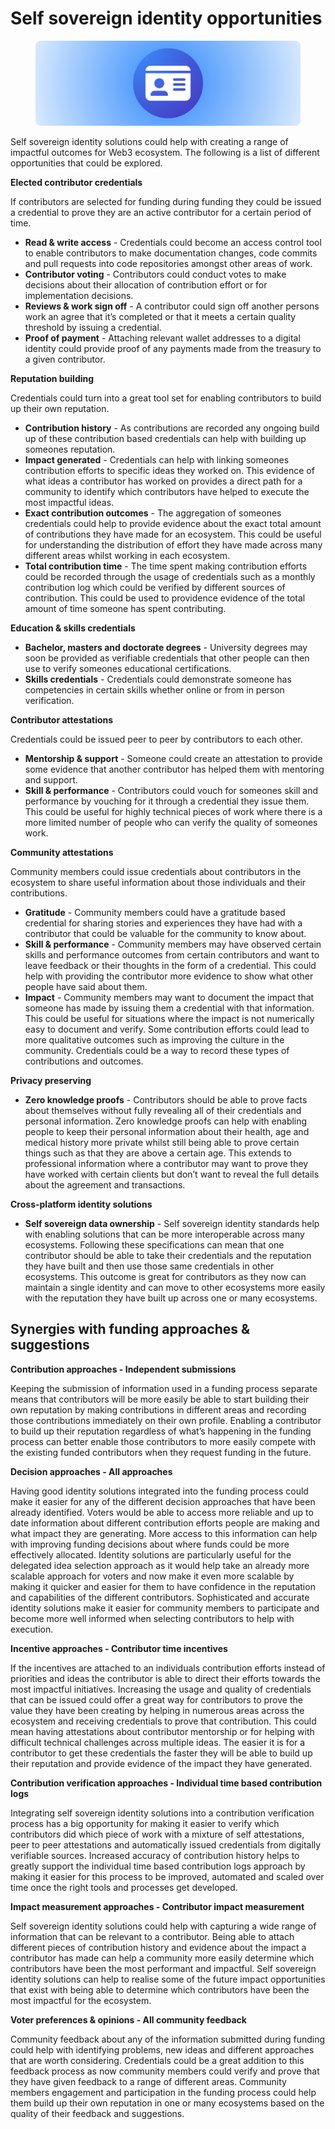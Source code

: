 # Self sovereign identity opportunities

<figure><img src="../.gitbook/assets/self-sovereign-identity-header.png" alt=""><figcaption></figcaption></figure>

Self sovereign identity solutions could help with creating a range of impactful outcomes for Web3 ecosystem. The following is a list of different opportunities that could be explored.



**Elected contributor credentials**

If contributors are selected for funding during funding they could be issued a credential to prove they are an active contributor for a certain period of time.

* **Read & write access** - Credentials could become an access control tool to enable contributors to make documentation changes, code commits and pull requests into code repositories amongst other areas of work.
* **Contributor voting** - Contributors could conduct votes to make decisions about their allocation of contribution effort or for implementation decisions.
* **Reviews & work sign off** - A contributor could sign off another persons work an agree that it’s completed or that it meets a certain quality threshold by issuing a credential.
* **Proof of payment** - Attaching relevant wallet addresses to a digital identity could provide proof of any payments made from the treasury to a given contributor.



**Reputation building**

Credentials could turn into a great tool set for enabling contributors to build up their own reputation.

* **Contribution history** - As contributions are recorded any ongoing build up of these contribution based credentials can help with building up someones reputation.
* **Impact generated** - Credentials can help with linking someones contribution efforts to specific ideas they worked on. This evidence of what ideas a contributor has worked on provides a direct path for a community to identify which contributors have helped to execute the most impactful ideas.
* **Exact contribution outcomes** - The aggregation of someones credentials could help to provide evidence about the exact total amount of contributions they have made for an ecosystem. This could be useful for understanding the distribution of effort they have made across many different areas whilst working in each ecosystem.
* **Total contribution time** - The time spent making contribution efforts could be recorded through the usage of credentials such as a monthly contribution log which could be verified by different sources of contribution. This could be used to providence evidence of the total amount of time someone has spent contributing.



**Education & skills credentials**

* **Bachelor, masters and doctorate degrees** - University degrees may soon be provided as verifiable credentials that other people can then use to verify someones educational certifications.
* **Skills credentials** - Credentials could demonstrate someone has competencies in certain skills whether online or from in person verification.



**Contributor attestations**

Credentials could be issued peer to peer by contributors to each other.

* **Mentorship & support** - Someone could create an attestation to provide some evidence that another contributor has helped them with mentoring and support.
* **Skill & performance** - Contributors could vouch for someones skill and performance by vouching for it through a credential they issue them. This could be useful for highly technical pieces of work where there is a more limited number of people who can verify the quality of someones work.



**Community attestations**

Community members could issue credentials about contributors in the ecosystem to share useful information about those individuals and their contributions.

* **Gratitude** - Community members could have a gratitude based credential for sharing stories and experiences they have had with a contributor that could be valuable for the community to know about.
* **Skill & performance** - Community members may have observed certain skills and performance outcomes from certain contributors and want to leave feedback or their thoughts in the form of a credential. This could help with providing the contributor more evidence to show what other people have said about them.
* **Impact** - Community members may want to document the impact that someone has made by issuing them a credential with that information. This could be useful for situations where the impact is not numerically easy to document and verify. Some contribution efforts could lead to more qualitative outcomes such as improving the culture in the community. Credentials could be a way to record these types of contributions and outcomes.



**Privacy preserving**

* **Zero knowledge proofs** - Contributors should be able to prove facts about themselves without fully revealing all of their credentials and personal information. Zero knowledge proofs can help with enabling people to keep their personal information about their health, age and medical history more private whilst still being able to prove certain things such as that they are above a certain age. This extends to professional information where a contributor may want to prove they have worked with certain clients but don’t want to reveal the full details about the agreement and transactions.



**Cross-platform identity solutions**

* **Self sovereign data ownership** - Self sovereign identity standards help with enabling solutions that can be more interoperable across many ecosystems. Following these specifications can mean that one contributor should be able to take their credentials and the reputation they have built and then use those same credentials in other ecosystems. This outcome is great for contributors as they now can maintain a single identity and can move to other ecosystems more easily with the reputation they have built up across one or many ecosystems.



## Synergies with funding approaches & suggestions



**Contribution approaches - Independent submissions**

Keeping the submission of information used in a funding process separate means that contributors will be more easily be able to start building their own reputation by making contributions in different areas and recording those contributions immediately on their own profile. Enabling a contributor to build up their reputation regardless of what’s happening in the funding process can better enable those contributors to more easily compete with the existing funded contributors when they request funding in the future.



**Decision approaches - All approaches**

Having good identity solutions integrated into the funding process could make it easier for any of the different decision approaches that have been already identified. Voters would be able to access more reliable and up to date information about different contribution efforts people are making and what impact they are generating. More access to this information can help with improving funding decisions about where funds could be more effectively allocated. Identity solutions are particularly useful for the delegated idea selection approach as it would help take an already more scalable approach for voters and now make it even more scalable by making it quicker and easier for them to have confidence in the reputation and capabilities of the different contributors. Sophisticated and accurate identity solutions make it easier for community members to participate and become more well informed when selecting contributors to help with execution.



**Incentive approaches - Contributor time incentives**

If the incentives are attached to an individuals contribution efforts instead of priorities and ideas the contributor is able to direct their efforts towards the most impactful initiatives. Increasing the usage and quality of credentials that can be issued could offer a great way for contributors to prove the value they have been creating by helping in numerous areas across the ecosystem and receiving credentials to prove that contribution. This could mean having attestations about contributor mentorship or for helping with difficult technical challenges across multiple ideas. The easier it is for a contributor to get these credentials the faster they will be able to build up their reputation and provide evidence of the impact they have generated.



**Contribution verification approaches - Individual time based contribution logs**

Integrating self sovereign identity solutions into a contribution verification process has a big opportunity for making it easier to verify which contributors did which piece of work with a mixture of self attestations, peer to peer attestations and automatically issued credentials from digitally verifiable sources. Increased accuracy of contribution history helps to greatly support the individual time based contribution logs approach by making it easier for this process to be improved, automated and scaled over time once the right tools and processes get developed.



**Impact measurement approaches - Contributor impact measurement**

Self sovereign identity solutions could help with capturing a wide range of information that can be relevant to a contributor. Being able to attach different pieces of contribution history and evidence about the impact a contributor has made can help a community more easily determine which contributors have been the most performant and impactful. Self sovereign identity solutions can help to realise some of the future impact opportunities that exist with being able to determine which contributors have been the most impactful for the ecosystem.



**Voter preferences & opinions - All community feedback**

Community feedback about any of the information submitted during funding could help with identifying problems, new ideas and different approaches that are worth considering. Credentials could be a great addition to this feedback process as now community members could verify and prove that they have given feedback to a range of different areas. Community members engagement and participation in the funding process could help them build up their own reputation in one or many ecosystems based on the quality of their feedback and suggestions.
